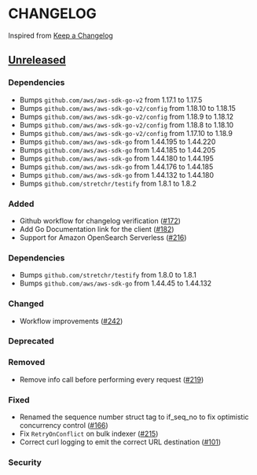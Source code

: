 # CHANGELOG
Inspired from [Keep a Changelog](https://keepachangelog.com/en/1.0.0/)

## [Unreleased]
### Dependencies
- Bumps `github.com/aws/aws-sdk-go-v2` from 1.17.1 to 1.17.5
- Bumps `github.com/aws/aws-sdk-go-v2/config` from 1.18.10 to 1.18.15
- Bumps `github.com/aws/aws-sdk-go-v2/config` from 1.18.9 to 1.18.12
- Bumps `github.com/aws/aws-sdk-go-v2/config` from 1.18.8 to 1.18.10
- Bumps `github.com/aws/aws-sdk-go-v2/config` from 1.17.10 to 1.18.9
- Bumps `github.com/aws/aws-sdk-go` from 1.44.195 to 1.44.220
- Bumps `github.com/aws/aws-sdk-go` from 1.44.185 to 1.44.205
- Bumps `github.com/aws/aws-sdk-go` from 1.44.180 to 1.44.195
- Bumps `github.com/aws/aws-sdk-go` from 1.44.176 to 1.44.185
- Bumps `github.com/aws/aws-sdk-go` from 1.44.132 to 1.44.180
- Bumps `github.com/stretchr/testify` from 1.8.1 to 1.8.2

### Added
- Github workflow for changelog verification ([#172](https://github.com/opensearch-project/opensearch-go/pull/172))
- Add Go Documentation link for the client ([#182](https://github.com/opensearch-project/opensearch-go/pull/182))
- Support for Amazon OpenSearch Serverless ([#216](https://github.com/opensearch-project/opensearch-go/pull/216))

### Dependencies
- Bumps `github.com/stretchr/testify` from 1.8.0 to 1.8.1
- Bumps `github.com/aws/aws-sdk-go` from 1.44.45 to 1.44.132

### Changed
- Workflow improvements ([#242](https://github.com/opensearch-project/opensearch-go/pull/242))

### Deprecated

### Removed
- Remove info call before performing every request ([#219](https://github.com/opensearch-project/opensearch-go/pull/219))

### Fixed
 - Renamed the sequence number struct tag to if_seq_no to fix optimistic concurrency control ([#166](https://github.com/opensearch-project/opensearch-go/pull/166))
 - Fix `RetryOnConflict` on bulk indexer ([#215](https://github.com/opensearch-project/opensearch-go/pull/215))
 - Correct curl logging to emit the correct URL destination ([#101](https://github.com/opensearch-project/opensearch-go/pull/101))

### Security


[Unreleased]: https://github.com/opensearch-project/opensearch-go/compare/2.1...HEAD